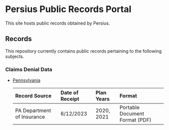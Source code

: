 # Persius Public Records Portal

This site hosts public records obtained by Persius.

## Records

This repository currently contains public records
pertaining to the following subjects.

### Claims Denial Data

- [Pennsylvania](./data/claims_denials/raw/pa/readme.md)


    | Record Source       | Date of Receipt         | Plan Years | Format |
    |:-------------|:------------------|:------| :----- |
    | PA Department of Insurance           | 6/12/2023 | 2020, 2021  | Portable Document Format (PDF) |

